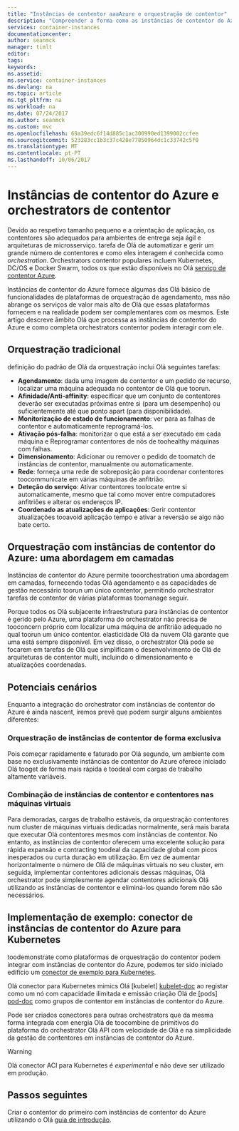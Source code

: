 ```yaml
---
title: "Instâncias de contentor aaaAzure e orquestração de contentor"
description: "Compreender a forma como as instâncias de contentor do Azure interagir com orchestrators de contentor"
services: container-instances
documentationcenter: 
author: seanmck
manager: timlt
editor: 
tags: 
keywords: 
ms.assetid: 
ms.service: container-instances
ms.devlang: na
ms.topic: article
ms.tgt_pltfrm: na
ms.workload: na
ms.date: 07/24/2017
ms.author: seanmck
ms.custom: mvc
ms.openlocfilehash: 69a39edc6f14d885c1ac300990ed1399002ccfee
ms.sourcegitcommit: 523283cc1b3c37c428e77850964dc1c33742c5f0
ms.translationtype: MT
ms.contentlocale: pt-PT
ms.lasthandoff: 10/06/2017
---
```

# <a name="azure-container-instances-and-container-orchestrators"></a>Instâncias de contentor do Azure e orchestrators de contentor

Devido ao respetivo tamanho pequeno e a orientação de aplicação, os contentores são adequados para ambientes de entrega seja ágil e arquiteturas de microsserviço. tarefa de Olá de automatizar e gerir um grande número de contentores e como eles interagem é conhecida como *orchestration*. Orchestrators contentor populares incluem Kubernetes, DC/OS e Docker Swarm, todos os que estão disponíveis no Olá [serviço de contentor Azure](https://docs.microsoft.com/azure/container-service/).

Instâncias de contentor do Azure fornece algumas das Olá básico de funcionalidades de plataformas de orquestração de agendamento, mas não abrange os serviços de valor mais alto de Olá que essas plataformas fornecem e na realidade podem ser complementares com os mesmos. Este artigo descreve âmbito Olá que processa as instâncias de contentor do Azure e como completa orchestrators contentor podem interagir com ele.

## <a name="traditional-orchestration"></a>Orquestração tradicional

definição do padrão de Olá da orquestração inclui Olá seguintes tarefas:

- **Agendamento**: dada uma imagem de contentor e um pedido de recurso, localizar uma máquina adequada no contentor de Olá que toorun.
- **Afinidade/Anti-affinity**: especificar que um conjunto de contentores deverão ser executadas próximas entre si (para um desempenho) ou suficientemente até que ponto apart (para disponibilidade).
- **Monitorização de estado de funcionamento**: ver para as falhas de contentor e automaticamente reprogramá-los.
- **Ativação pós-falha**: monitorizar o que está a ser executado em cada máquina e Reprogramar contentores de nós de toohealthy máquinas com falhas.
- **Dimensionamento**: Adicionar ou remover o pedido de toomatch de instâncias de contentor, manualmente ou automaticamente.
- **Rede**: forneça uma rede de sobreposição para coordenar contentores toocommunicate em várias máquinas de anfitrião.
- **Deteção do serviço**: Ativar contentores toolocate entre si automaticamente, mesmo que tal como mover entre computadores anfitriões e alterar os endereços IP.
- **Coordenado as atualizações de aplicações**: Gerir contentor atualizações tooavoid aplicação tempo e ativar a reversão se algo não bate certo.

## <a name="orchestration-with-azure-container-instances-a-layered-approach"></a>Orquestração com instâncias de contentor do Azure: uma abordagem em camadas

Instâncias de contentor do Azure permite tooorchestration uma abordagem em camadas, fornecendo todas Olá agendamento e as capacidades de gestão necessário toorun um único contentor, permitindo orchestrator tarefas de contentor de várias plataformas toomanage seguir.

Porque todos os Olá subjacente infraestrutura para instâncias de contentor é gerido pelo Azure, uma plataforma do orchestrator não precisa de tooconcern próprio com localizar uma máquina de anfitrião adequado no qual toorun um único contentor. elasticidade Olá da nuvem Olá garante que uma está sempre disponível. Em vez disso, o orchestrator Olá pode se focarem em tarefas de Olá que simplificam o desenvolvimento de Olá de arquiteturas de contentor multi, incluindo o dimensionamento e atualizações coordenadas.



## <a name="potential-scenarios"></a>Potenciais cenários

Enquanto a integração do orchestrator com instâncias de contentor do Azure é ainda nascent, iremos prevê que podem surgir alguns ambientes diferentes:

### <a name="orchestration-of-container-instances-exclusively"></a>Orquestração de instâncias de contentor de forma exclusiva

Pois começar rapidamente e faturado por Olá segundo, um ambiente com base no exclusivamente instâncias de contentor do Azure oferece iniciado Olá tooget de forma mais rápida e toodeal com cargas de trabalho altamente variáveis.

### <a name="combination-of-container-instances-and-containers-in-virtual-machines"></a>Combinação de instâncias de contentor e contentores nas máquinas virtuais

Para demoradas, cargas de trabalho estáveis, da orquestração contentores num cluster de máquinas virtuais dedicadas normalmente, será mais barata que executar Olá contentores mesmos com instâncias de contentor. No entanto, as instâncias de contentor oferecem uma excelente solução para rápida expansão e contracting toodeal da capacidade global com picos inesperados ou curta duração em utilização. Em vez de aumentar horizontalmente o número de Olá de máquinas virtuais no seu cluster, em seguida, implementar contentores adicionais dessas máquinas, Olá orchestrator pode simplesmente agendar contentores adicionais Olá utilizando as instâncias de contentor e eliminá-los quando forem não são necessários.

## <a name="sample-implementation-azure-container-instances-connector-for-kubernetes"></a>Implementação de exemplo: conector de instâncias de contentor do Azure para Kubernetes

toodemonstrate como plataformas de orquestração do contentor podem integrar com instâncias de contentor do Azure, podemos ter sido iniciado edifício um [conector de exemplo para Kubernetes][aci-connector-k8s]. 

Olá conector para Kubernetes mimics Olá [kubelet] [ kubelet-doc] ao registar como um nó com capacidade ilimitada e emissão criação Olá de [pods] [ pod-doc] como grupos de contentor em instâncias de contentor do Azure. 

<!-- ![ACI Connector for Kubernetes][aci-connector-k8s-gif] -->

Pode ser criados conectores para outras orchestrators que da mesma forma integrada com energia Olá de toocombine de primitivos do plataforma do orchestrator Olá API com velocidade de Olá e na simplicidade da gestão de contentores em instâncias de contentor do Azure.

> [!WARNING]
> Olá conector ACI para Kubernetes é *experimental* e não deve ser utilizado em produção.

## <a name="next-steps"></a>Passos seguintes

Criar o contentor do primeiro com instâncias de contentor do Azure utilizando o Olá [guia de introdução](container-instances-quickstart.md).

<!-- IMAGES -->
[aci-connector-k8s-gif]: ./media/container-instances-orchestrator-relationship/aci-connector-k8s.gif

<!-- LINKS -->
[aci-connector-k8s]: https://github.com/azure/aci-connector-k8s
[kubelet-doc]: https://kubernetes.io/docs/admin/kubelet/
[pod-doc]: https://kubernetes.io/docs/concepts/workloads/pods/pod/
